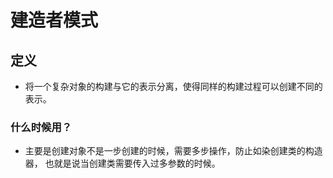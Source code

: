 # 建造者模式
## 定义
+ 将一个复杂对象的构建与它的表示分离，使得同样的构建过程可以创建不同的表示。
### 什么时候用？
+ 主要是创建对象不是一步创建的时候，需要多步操作，防止如染创建类的构造器，
也就是说当创建类需要传入过多参数的时候。